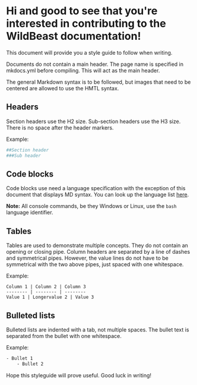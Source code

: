 # Hi and good to see that you're interested in contributing to the WildBeast documentation!

This document will provide you a style guide to follow when writing.

Documents do not contain a main header. The page name is specified in mkdocs.yml before compiling. This will act as the main header.

The general Markdown syntax is to be followed, but images that need to be centered are allowed to use the HMTL syntax.

## Headers

Section headers use the H2 size.
Sub-section headers use the H3 size.
There is no space after the header markers.

Example:

```bash
##Section header
###Sub header
```

## Code blocks

Code blocks use need a language specification with the exception of this document that displays MD syntax. You can look up the language list [here](https://github.com/adam-p/markdown-here/wiki/Markdown-Cheatsheet#code-and-syntax-highlighting).

**Note:** All console commands, be they Windows or Linux, use the `bash` language identifier.

## Tables

Tables are used to demonstrate multiple concepts. They do not contain an opening or closing pipe. Column headers are separated by a line of dashes and symmetrical pipes.
However, the value lines do not have to be symmetrical with the two above pipes, just spaced with one whitespace.

Example:

```
Column 1 | Column 2 | Column 3
-------- | -------- | --------
Value 1 | Longervalue 2 | Value 3
```

## Bulleted lists

Bulleted lists are indented with a tab, not multiple spaces. The bullet text is separated from the bullet with one whitespace.

Example:

```bash
- Bullet 1
    - Bullet 2
```


Hope this styleguide will prove useful. Good luck in writing!